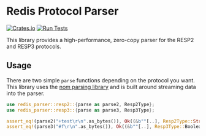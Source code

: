 # Redis Protocol Parser
[![Crates.io](https://img.shields.io/crates/v/redis-parser.svg)](https://crates.io/crates/redis-parser)
[![Run Tests](https://github.com/orf/redis-parser/workflows/Run%20Tests/badge.svg)](https://github.com/orf/pinger/redis-parser)

This library provides a high-performance, zero-copy parser for the RESP2 and RESP3 protocols.

## Usage

There are two simple `parse` functions depending on the protocol you want. This library uses 
the [nom parsing library](https://crates.io/crates/nom) and is built around streaming data into the parser.

```rust
use redis_parser::resp2::{parse as parse2, Resp2Type};
use redis_parser::resp3::{parse as parse3, Resp3Type};

assert_eq!(parse2("+test\r\n".as_bytes()), Ok((&b""[..], Resp2Type::String("test"))));
assert_eq!(parse3("#f\r\n".as_bytes()), Ok((&b""[..], Resp3Type::Boolean(false))));
```
